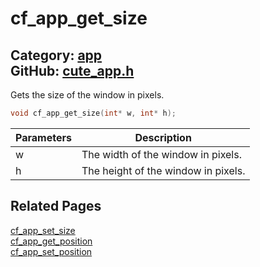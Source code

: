 # cf_app_get_size

Category: [app](https://github.com/RandyGaul/cute_framework/blob/master/docs/api_reference?id=app)  
GitHub: [cute_app.h](https://github.com/RandyGaul/cute_framework/blob/master/include/cute_app.h)  
---

Gets the size of the window in pixels.

```cpp
void cf_app_get_size(int* w, int* h);
```

Parameters | Description
--- | ---
w | The width of the window in pixels.
h | The height of the window in pixels.

## Related Pages

[cf_app_set_size](https://github.com/RandyGaul/cute_framework/blob/master/docs/app/cf_app_set_size.md)  
[cf_app_get_position](https://github.com/RandyGaul/cute_framework/blob/master/docs/app/cf_app_get_position.md)  
[cf_app_set_position](https://github.com/RandyGaul/cute_framework/blob/master/docs/app/cf_app_set_position.md)  
